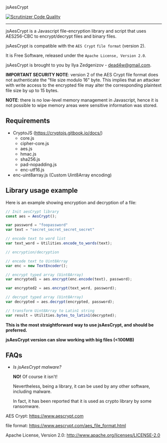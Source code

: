 jsAesCrypt

[![Scrutinizer Code Quality](https://img.shields.io/scrutinizer/g/Dead4W/jsAesCrypt.svg?style=flat)](https://scrutinizer-ci.com/g/Dead4W/jsAesCrypt/)

------------------------
jsAesCrypt is a Javascript file-encryption library and script that uses AES256-CBC to encrypt/decrypt files and binary files.

jsAesCrypt is compatible with the `AES Crypt` `file format` (version 2).

It is Free Software, released under the `Apache License, Version 2.0`.

jsAesCrypt is brought to you by Ilya Zedgenizov - dead4w@gmail.com.
 
**IMPORTANT SECURITY NOTE**: version 2 of the AES Crypt file format does not authenticate the "file size modulo 16" byte. This implies that an attacker  
with write access to the encrypted file may alter the corresponding plaintext file size by up to 15 bytes.

**NOTE**: there is no low-level memory management in Javascript, hence it is not possible to wipe memory areas were sensitive information was stored.

Requirements
------------------------

 - CryptoJS (https://cryptojs.gitbook.io/docs/)
    - core.js
    - cipher-core.js
    - aes.js
    - hmac.js
    - sha256.js
    - pad-nopadding.js
    - enc-utf16.js
 - enc-uint8array.js (Custom Uint8Array encoding)

Library usage example
------------------------
Here is an example showing encryption and decryption of a file:

```javascript
// Init aesCrypt library
const aes = AesCrypt();

var password = "foopassword"
var text = "secret_secret_secret_secret"

// encode text to word list
var text_word = Utilities.encode_to_words(text);

// encryption/decryption

// encode text to Uint8Array
var enc = new TextEncoder(); 

// encrypt typed array (Uint8Array)
var encrypted1 = aes.encrypt(enc.encode(text), password);

var encrypted2 = aes.encrypt(text_word, password);

// decrypt typed array (Uint8Array)
var decrypted = aes.decrypt(encrypted, password);

// transform Uint8Array to Latin1 string
var result = Utilities.bytes_to_latin1(decrypted);
```

**This is the most straightforward way to use jsAesCrypt, and should be preferred.**

**jsAesCrypt version can slow working with big files (<100MB)**

FAQs
------------------------
- *Is jsAesCrypt malware?*

  **NO!** Of course it isn't!

  Nevertheless, being a library, it can be used by any other software, including malware.
  
  In fact, it has been reported that it is used as crypto library by some ransomware.

AES Crypt: https://www.aescrypt.com

file format: https://www.aescrypt.com/aes_file_format.html

Apache License, Version 2.0: http://www.apache.org/licenses/LICENSE-2.0
